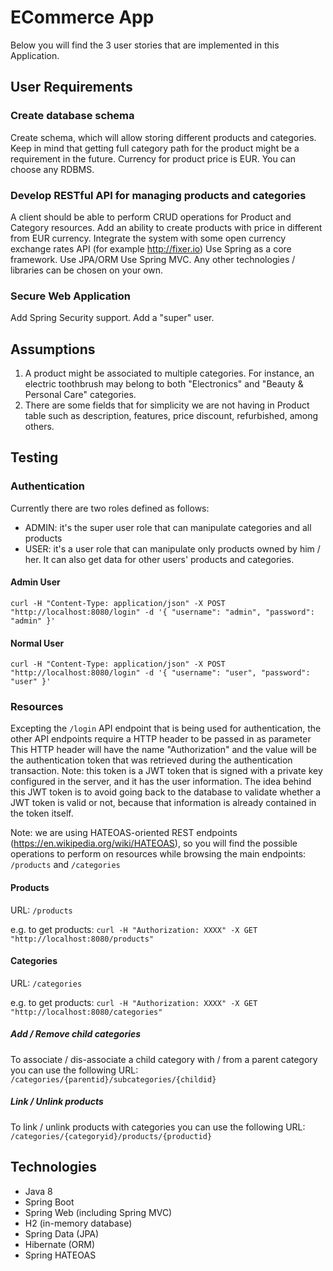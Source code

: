 # ECommerce App

Below you will find the 3 user stories that are implemented in this Application.

## User Requirements

### Create database schema

Create schema, which will allow storing different products and categories.
Keep in mind that getting full category path for the product might be a requirement in the future.
Currency for product price is EUR.
You can choose any RDBMS.

### Develop RESTful API for managing products and categories

A client should be able to perform CRUD operations for Product and Category resources.
Add an ability to create products with price in different from EUR currency. Integrate the system with some open currency exchange rates API (for example http://fixer.io)
Use Spring as a core framework.
Use JPA/ORM
Use Spring MVC.
Any other technologies / libraries can be chosen on your own.

### Secure Web Application

Add Spring Security support.
Add a "super" user.

## Assumptions

1. A product might be associated to multiple categories. For instance, an electric toothbrush may belong to both "Electronics" and "Beauty & Personal Care" categories.
2. There are some fields that for simplicity we are not having in Product table such as description, features, price discount, refurbished, among others.

## Testing

### Authentication

Currently there are two roles defined as follows:
- ADMIN: it's the super user role that can manipulate categories and all products
- USER: it's a user role that can manipulate only products owned by him / her. It can also get data for other users' products and categories.

#### Admin User
`curl -H "Content-Type: application/json" -X POST "http://localhost:8080/login" -d '{ "username": "admin", "password": "admin" }'`

#### Normal User
`curl -H "Content-Type: application/json" -X POST "http://localhost:8080/login" -d '{ "username": "user", "password": "user" }'`

### Resources

Excepting the `/login` API endpoint that is being used for authentication, the other API endpoints require a HTTP header to be passed in as parameter
This HTTP header will have the name "Authorization" and the value will be the authentication token that was retrieved during the authentication transaction.
Note: this token is a JWT token that is signed with a private key configured in the server, and it has the user information.
The idea behind this JWT token is to avoid going back to the database to validate whether a JWT token is valid or not, because that information is already contained in the token itself.

Note: we are using HATEOAS-oriented REST endpoints (https://en.wikipedia.org/wiki/HATEOAS), so you will find the possible operations to perform on resources while browsing the main endpoints: `/products` and `/categories`

#### Products

URL: `/products`

e.g. to get products: `curl -H "Authorization: XXXX" -X GET "http://localhost:8080/products"`

#### Categories

URL: `/categories`

e.g. to get products: `curl -H "Authorization: XXXX" -X GET "http://localhost:8080/categories"`

##### Add / Remove child categories

To associate / dis-associate a child category with / from a parent category you can use the following URL: `/categories/{parentid}/subcategories/{childid}`

##### Link / Unlink products

To link / unlink products with categories you can use the following URL: `/categories/{categoryid}/products/{productid}`

## Technologies

* Java 8
* Spring Boot
* Spring Web (including Spring MVC)
* H2 (in-memory database)
* Spring Data (JPA)
* Hibernate (ORM)
* Spring HATEOAS
